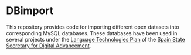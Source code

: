 # DBimport

This repository provides code for importing different open datasets into corresponding MySQL databases. These databases have been used in several projects under the [Language Technologies Plan](https://www.plantl.gob.es/) of the [Spain State Secretary for Digital Advancement](https://avancedigital.gob.es).

